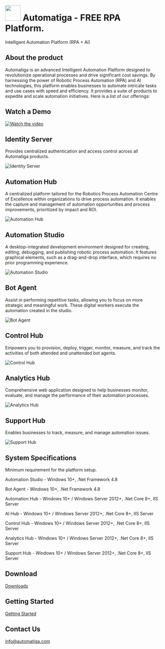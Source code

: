 # <img src="./images/channels4_profile.jpg" width=50 vertical-align='middle'> Automatiga - FREE RPA Platform.
Intelligent Automation Platform (RPA + AI)

<H2>About the product</H2>

Automatiga is an advanced Intelligent Automation Platform designed to revolutionize operational processes and drive significant cost savings. By harnessing the power of Robotic Process Automation (RPA) and AI technologies, this platform enables businesses to automate intricate tasks and use cases with speed and efficiency. It provides a suite of products to expedite and scale automation initiatives. Here is a list of our offerings:

<H2>Watch a Demo</H2>

[![Watch the video](./images/video_bg.webp)](https://www.youtube.com/watch?v=hHN1VYU9DbA)

<H2>Identity Server</H2>

Provides centralized authentication and access control across all Automatiga products.

![Identity Server](./images/Identity_Server.png)

<H2>Automation Hub</H2>

A centralized platform tailored for the Robotics Process Automation Centre of Excellence within organizations to drive process automation. It enables the capture and management of automation opportunities and process improvements, prioritized by impact and ROI.

![Automation Hub](./images/Automation_Hub.png)

<H2>Automation Studio</H2>

A desktop-integrated development environment designed for creating, editing, debugging, and publishing robotic process automation. It features graphical elements, such as a drag-and-drop interface, which requires no prior programming experience.

![Automation Studio](./images/Automation_Studio.png)

<H2>Bot Agent</H2>

Assist in performing repetitive tasks, allowing you to focus on more strategic and meaningful work. These digital workers execute the automation created in the studio.

![Bot Agent](./images/BotAgent.png)

<H2>Control Hub</H2>

Empowers you to provision, deploy, trigger, monitor, measure, and track the activities of both attended and unattended bot agents. 

![Control Hub](./images/Control_Hub.png)

<H2>Analytics Hub</H2>

Comprehensive web application designed to help businesses monitor, evaluate, and manage the performance of their automation processes.

![Analytics Hub](./images/Analytics_Hub.png)

<H2>Support Hub</H2>

Enables businesses to track, measure, and manage automation issues.

![Support Hub](./images/Support_Hub.png)

<H2>System Specifications</H2>

Minimum requirement for the platform setup.

Automation Studio - Windows 10+, .Net Framework 4.8

Bot Agent - Windows 10+, .Net Framework 4.8

Automation Hub - Windows 10+ / Windows Server 2012+, .Net Core 8+, IIS Server

AI Hub - Windows 10+ / Windows Server 2012+, .Net Core 8+, IIS Server

Control Hub - Windows 10+ / Windows Server 2012+, .Net Core 8+, IIS Server

Analytics Hub - Windows 10+ / Windows Server 2012+, .Net Core 8+, IIS Server

Support Hub - Windows 10+ / Windows Server 2012+, .Net Core 8+, IIS Server

<H2>Download</H2>

[Downloads](https://automatiga.com/contact-us/)

<H2>Getting Started</H2>

[Getting Started](https://academy.automatiga.com/)

<H2>Contact Us</H2>

info@automatiga.com



